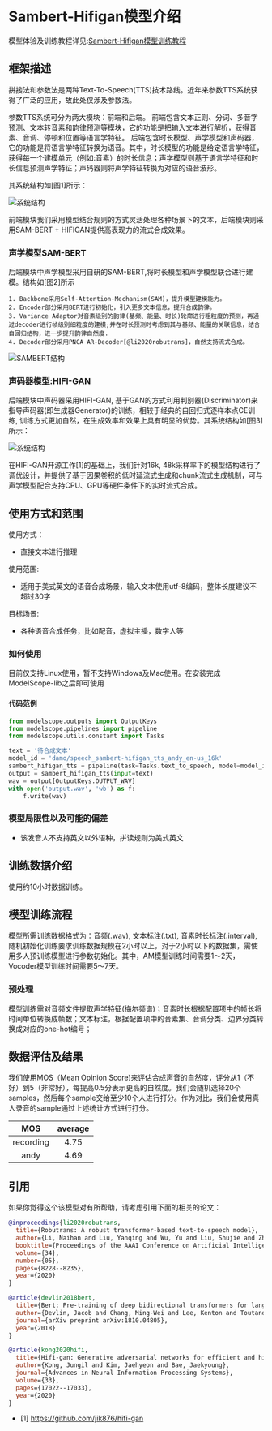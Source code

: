 
# Sambert-Hifigan模型介绍

模型体验及训练教程详见:[Sambert-Hifigan模型训练教程](https://modelscope.cn/docs/sambert)

## 框架描述
拼接法和参数法是两种Text-To-Speech(TTS)技术路线。近年来参数TTS系统获得了广泛的应用，故此处仅涉及参数法。

参数TTS系统可分为两大模块：前端和后端。
前端包含文本正则、分词、多音字预测、文本转音素和韵律预测等模块，它的功能是把输入文本进行解析，获得音素、音调、停顿和位置等语言学特征。
后端包含时长模型、声学模型和声码器，它的功能是将语言学特征转换为语音。其中，时长模型的功能是给定语言学特征，获得每一个建模单元（例如:音素）的时长信息；声学模型则基于语言学特征和时长信息预测声学特征；声码器则将声学特征转换为对应的语音波形。

其系统结构如[图1]所示：

![系统结构](https://modelscope.cn/api/v1/models/damo/speech_sambert-hifigan_tts_andy_en-us_16k/repo?Revision=master&FilePath=description/tts-system.jpg&View=true)

前端模块我们采用模型结合规则的方式灵活处理各种场景下的文本，后端模块则采用SAM-BERT + HIFIGAN提供高表现力的流式合成效果。

### 声学模型SAM-BERT
后端模块中声学模型采用自研的SAM-BERT,将时长模型和声学模型联合进行建模。结构如[图2]所示
```
1. Backbone采用Self-Attention-Mechanism(SAM)，提升模型建模能力。
2. Encoder部分采用BERT进行初始化，引入更多文本信息，提升合成韵律。
3. Variance Adaptor对音素级别的韵律(基频、能量、时长)轮廓进行粗粒度的预测，再通过decoder进行帧级别细粒度的建模;并在时长预测时考虑到其与基频、能量的关联信息，结合自回归结构，进一步提升韵律自然度.
4. Decoder部分采用PNCA AR-Decoder[@li2020robutrans]，自然支持流式合成。
```


![SAMBERT结构](https://modelscope.cn/api/v1/models/damo/speech_sambert-hifigan_tts_andy_en-us_16k/repo?Revision=master&FilePath=description/sambert.jpg&View=true)

### 声码器模型:HIFI-GAN
后端模块中声码器采用HIFI-GAN, 基于GAN的方式利用判别器(Discriminator)来指导声码器(即生成器Generator)的训练，相较于经典的自回归式逐样本点CE训练, 训练方式更加自然，在生成效率和效果上具有明显的优势。其系统结构如[图3]所示：

![系统结构](https://modelscope.cn/api/v1/models/damo/speech_sambert-hifigan_tts_andy_en-us_16k/repo?Revision=master&FilePath=description/hifigan.jpg&View=true)

在HIFI-GAN开源工作[1]的基础上，我们针对16k, 48k采样率下的模型结构进行了调优设计，并提供了基于因果卷积的低时延流式生成和chunk流式生成机制，可与声学模型配合支持CPU、GPU等硬件条件下的实时流式合成。

## 使用方式和范围

使用方式：
* 直接文本进行推理

使用范围:
* 适用于美式英文的语音合成场景，输入文本使用utf-8编码，整体长度建议不超过30字

目标场景:
* 各种语音合成任务，比如配音，虚拟主播，数字人等

### 如何使用
目前仅支持Linux使用，暂不支持Windows及Mac使用。在安装完成ModelScope-lib之后即可使用

#### 代码范例
```Python
from modelscope.outputs import OutputKeys
from modelscope.pipelines import pipeline
from modelscope.utils.constant import Tasks

text = '待合成文本'
model_id = 'damo/speech_sambert-hifigan_tts_andy_en-us_16k'
sambert_hifigan_tts = pipeline(task=Tasks.text_to_speech, model=model_id)
output = sambert_hifigan_tts(input=text)
wav = output[OutputKeys.OUTPUT_WAV]
with open('output.wav', 'wb') as f:
    f.write(wav)
```

### 模型局限性以及可能的偏差
* 该发音人不支持英文以外语种，拼读规则为美式英文


## 训练数据介绍
使用约10小时数据训练。

## 模型训练流程
模型所需训练数据格式为：音频(.wav), 文本标注(.txt), 音素时长标注(.interval),  随机初始化训练要求训练数据规模在2小时以上，对于2小时以下的数据集，需使用多人预训练模型进行参数初始化。其中，AM模型训练时间需要1～2天，Vocoder模型训练时间需要5～7天。

### 预处理
模型训练需对音频文件提取声学特征(梅尔频谱)；音素时长根据配置项中的帧长将时间单位转换成帧数；文本标注，根据配置项中的音素集、音调分类、边界分类转换成对应的one-hot编号；

## 数据评估及结果
我们使用MOS（Mean Opinion Score)来评估合成声音的自然度，评分从1（不好）到5（非常好），每提高0.5分表示更高的自然度。我们会随机选择20个samples，然后每个sample交给至少10个人进行打分。作为对比，我们会使用真人录音的sample通过上述统计方式进行打分。


|    MOS     | average|
|:------------:|:-------:|
| recording   |   4.75 |
| andy | 4.69 |


## 引用
如果你觉得这个该模型对有所帮助，请考虑引用下面的相关的论文：

```BibTeX
@inproceedings{li2020robutrans,
  title={Robutrans: A robust transformer-based text-to-speech model},
  author={Li, Naihan and Liu, Yanqing and Wu, Yu and Liu, Shujie and Zhao, Sheng and Liu, Ming},
  booktitle={Proceedings of the AAAI Conference on Artificial Intelligence},
  volume={34},
  number={05},
  pages={8228--8235},
  year={2020}
}
```

```BibTeX
@article{devlin2018bert,
  title={Bert: Pre-training of deep bidirectional transformers for language understanding},
  author={Devlin, Jacob and Chang, Ming-Wei and Lee, Kenton and Toutanova, Kristina},
  journal={arXiv preprint arXiv:1810.04805},
  year={2018}
}
```
```BibTeX
@article{kong2020hifi,
  title={Hifi-gan: Generative adversarial networks for efficient and high fidelity speech synthesis},
  author={Kong, Jungil and Kim, Jaehyeon and Bae, Jaekyoung},
  journal={Advances in Neural Information Processing Systems},
  volume={33},
  pages={17022--17033},
  year={2020}
}
```



- [1] https://github.com/jik876/hifi-gan 

